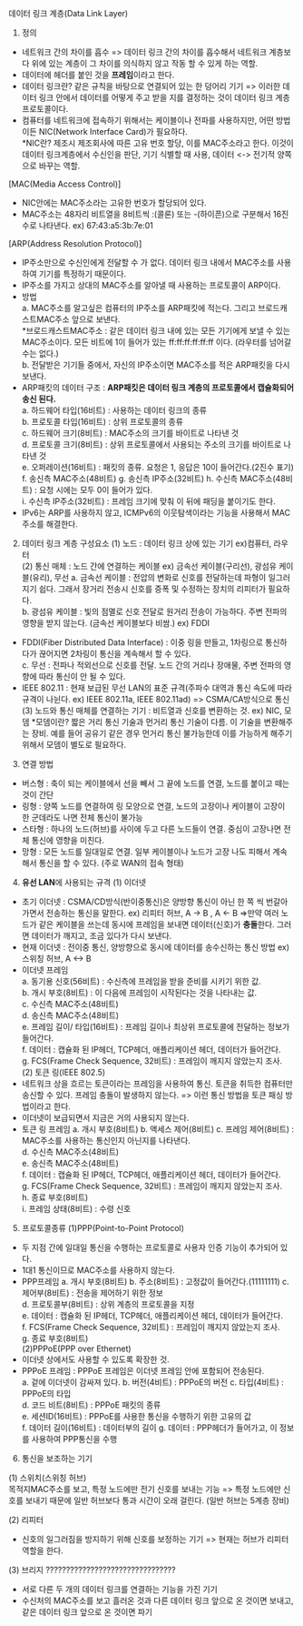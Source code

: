 데이터 링크 계층(Data Link Layer)

1. 정의

- 네트워크 간의 차이를 흡수 => 데이터 링크 간의 차이를 흡수해서 네트워크 계층보다 위에 있는 계층이 그 차이를 의식하지 않고 작동 할 수 있게 하는 역할.
- 데이터에 헤더를 붙인 것을 **프레임**이라고 한다.
- 데이터 링크란? 같은 규칙을 바탕으로 연결되어 있는 한 덩어리 기기 => 이러한 데이터 링크 안에서 데이터를 어떻게 주고 받을 지를 결정하는 것이 데이터 링크 계층 프로토콜이다.
- 컴퓨터를 네트워크에 접속하기 위해서는 케이블이나 전파를 사용하지만, 어떤 방법이든 NIC(Network Interface Card)가 필요하다.  
  \*NIC란? 제조시 제조회사에 따른 고유 번호 할당, 이를 MAC주소라고 한다. 이것이 데이터 링크계층에서 수신인을 판단, 기기 식별할 때 사용, 데이터 <-> 전기적 양쪽으로 바꾸는 역할.

[MAC(Media Access Control)]

- NIC안에는 MAC주소라는 고유한 번호가 할당되어 있다.
- MAC주소는 48자리 비트열을 8비트씩 :(콜론) 또는 -(하이픈)으로 구분해서 16진수로 나타낸다. ex) 67:43:a5:3b:7e:01

[ARP(Address Resolution Protocol)]

- IP주소만으로 수신인에게 전달할 수 가 없다. 데이터 링크 내에서 MAC주소를 사용하여 기기를 특정하기 때문이다.
- IP주소를 가지고 상대의 MAC주소를 알아낼 때 사용하는 프로토콜이 ARP이다.
- 방법  
   a. MAC주소를 알고싶은 컴퓨터의 IP주소를 ARP패킷에 적는다. 그리고 브로드캐스트MAC주소 앞으로 보낸다.  
  \*브로드캐스트MAC주소 : 같은 데이터 링크 내에 있는 모든 기기에게 보낼 수 있는 MAC주소이다. 모든 비트에 1이 들어가 있는 ff:ff:ff:ff:ff:ff 이다. (라우터를 넘어갈 수는 없다.)  
   b. 전달받은 기기들 중에서, 자신의 IP주소이면 MAC주소를 적은 ARP패킷을 다시 보낸다.
- ARP패킷의 데이터 구조 : **ARP패킷은 데이터 링크 계층의 프로토콜에서 캡슐화되어 송신 된다.**  
  a. 하드웨어 타입(16비트) : 사용하는 데이터 링크의 종류  
  b. 프로토콜 타입(16비트) : 상위 프로토콜의 종류  
  c. 하드웨어 크기(8비트) : MAC주소의 크기를 바이트로 나타낸 것  
  d. 프로토콜 크기(8비트) : 상위 프로토콜에서 사용되는 주소의 크기를 바이트로 나타낸 것  
  e. 오퍼레이션(16비트) : 패킷의 종류. 요청은 1, 응답은 10이 들어간다.(2진수 표기)  
  f. 송신측 MAC주소(48비트)
  g. 송신측 IP주소(32비트)
  h. 수신측 MAC주소(48비트) : 요청 시에는 모두 0이 들어가 있다.  
  i. 수신측 IP주소(32비트) : 프레임 크기에 맞춰 이 뒤에 패딩을 붙이기도 한다.
- IPv6는 ARP를 사용하지 않고, ICMPv6의 이웃탐색이라는 기능을 사용해서 MAC주소를 해결한다.

2. 데이터 링크 계층 구성요소
   (1) 노드 : 데이터 링크 상에 있는 기기 ex)컴퓨터, 라우터  
   (2) 통신 매체 : 노드 간에 연결하는 케이블 ex) 금속선 케이블(구리선), 광섬유 케이블(유리), 무선
   a. 금속선 케이블 : 전압의 변화로 신호를 전달하는데 파형이 일그러지기 쉽다. 그래서 장거리 전송시 신호를 증폭 및 수정하는 장치의 리피터가 필요하다.  
   b. 광섬유 케이블 : 빛의 점멸로 신호 전달로 원거리 전송이 가능하다. 주변 전파의 영향을 받지 않는다. (금속선 케이블보다 비쌈.) ex) FDDI

- FDDI(Fiber Distributed Data Interface) : 이중 링을 만들고, 1차링으로 통신하다가 끊어지면 2차링이 통신을 계속해서 할 수 있다.  
  c. 무선 : 전파나 적외선으로 신호를 전달. 노드 간의 거리나 장애물, 주변 전파의 영향에 따라 통신이 안 될 수 있다.
- IEEE 802.11 : 현재 보급된 무선 LAN의 표준 규격(주파수 대역과 통신 속도에 따라 규격이 나뉜다. ex) IEEE 802.11a, IEEE 802.11ad) => CSMA/CA방식으로 통신  
  (3) 노드와 통신 매체를 연결하는 기기 : 비트열과 신호를 변환하는 것. ex) NIC, 모뎀 \*모뎀이란? 짧은 거리 통신 기술과 먼거리 통신 기술이 다름. 이 기술을 변환해주는 장비. 예를 들어 공유기 같은 경우 먼거리 통신 불가능한데 이를 가능하게 해주기 위해서 모뎀이 별도로 필요하다.

3. 연결 방법

- 버스형 : 축이 되는 케이블에서 선을 빼서 그 끝에 노드를 연결, 노드를 붙이고 떼는 것이 간단
- 링형 : 양쪽 노드를 연결하여 링 모양으로 연결, 노드의 고장이나 케이블이 고장이 한 군데라도 나면 전체 통신이 불가능
- 스타형 : 하나의 노드(허브)를 사이에 두고 다른 노드들이 연결. 중심이 고장나면 전체 통신에 영향을 미친다.
- 망형 : 모든 노드를 일대일로 연결. 일부 케이블이나 노드가 고장 나도 피해서 계속해서 통신을 할 수 있다. (주로 WAN의 접속 형태)

4. **유선 LAN**에 사용되는 규격
   (1) 이더넷

- 초기 이더넷 : CSMA/CD방식(반이중통신)은 양방향 통신이 아닌 한 쪽 씩 번갈아가면서 전송하는 통신을 말한다. ex) 리피터 허브, A -> B , A <- B =>만약 여러 노드가 같은 케이블을 쓰는데 동시에 프레임을 보내면 데이터(신호)가 **충돌**한다. 그러면 데이터가 깨지고, 조금 있다가 다시 보낸다.
- 현재 이더넷 : 전이중 통신, 양방향으로 동시에 데이터를 송수신하는 통신 방법 ex) 스위칭 허브, A <-> B
- 이더넷 프레임  
   a. 동기용 신호(56비트) : 수신측에 프레임을 받을 준비를 시키기 위한 값.  
   b. 개시 부호(8비트) : 이 다음에 프레임이 시작된다는 것을 나타내는 값.  
   c. 수신측 MAC주소(48비트)  
   d. 송신측 MAC주소(48비트)  
   e. 프레임 길이/ 타입(16비트) : 프레임 길이나 최상위 프로토콜에 전달하는 정보가 들어간다.  
   f. 데이터 : 캡슐화 된 IP헤더, TCP헤더, 애플리케이션 헤더, 데이터가 들어간다.  
   g. FCS(Frame Check Sequence, 32비트) : 프레임이 깨지지 않았는지 조사.  
  (2) 토큰 링(IEEE 802.5)
- 네트워크 상을 흐르는 토큰이라는 프레임을 사용하여 통신. 토큰을 취득한 컴퓨터만 송신할 수 있다. 프레임 충돌이 발생하지 않는다. => 이런 통신 방법을 토큰 패싱 방법이라고 한다.
- 이더넷이 보급되면서 지금은 거의 사용되지 않는다.
- 토큰 링 프레임
  a. 개시 부호(8비트)
  b. 액세스 제어(8비트)
  c. 프레임 제어(8비트) : MAC주소를 사용하는 통신인지 아닌지를 나타낸다.  
  d. 수신측 MAC주소(48비트)  
  e. 송신측 MAC주소(48비트)  
  f. 데이터 : 캡슐화 된 IP헤더, TCP헤더, 애플리케이션 헤더, 데이터가 들어간다.  
  g. FCS(Frame Check Sequence, 32비트) : 프레임이 깨지지 않았는지 조사.  
  h. 종료 부호(8비트)  
  i. 프레임 상태(8비트) : 수령 신호

5. 프로토콜종류
   (1)PPP(Point-to-Point Protocol)

- 두 지점 간에 일대일 통신을 수행하는 프로토콜로 사용자 인증 기능이 추가되어 있다.
- 1대1 통신이므로 MAC주소를 사용하지 않는다.
- PPP프레임
  a. 개시 부호(8비트)
  b. 주소(8비트) : 고정값이 들어간다.(11111111)
  c. 제어부(8비트) : 전송을 제어하기 위한 정보  
   d. 프로토콜부(8비트) : 상위 계층의 프로토콜을 지정  
   e. 데이터 : 캡슐화 된 IP헤더, TCP헤더, 애플리케이션 헤더, 데이터가 들어간다.  
   f. FCS(Frame Check Sequence, 32비트) : 프레임이 깨지지 않았는지 조사.  
   g. 종료 부호(8비트)  
  (2)PPPoE(PPP over Ethernet)
- 이더넷 상에서도 사용할 수 있도록 확장한 것.
- PPPoE 프레임 : PPPoE 프레임은 이더넷 프레임 안에 포함되어 전송된다.  
  a. 겉에 이더넷이 감싸져 있다.
  b. 버전(4비트) : PPPoE의 버전
  c. 타입(4비트) : PPPoE의 타입  
  d. 코드 비트(8비트) : PPPoE 패킷의 종류  
  e. 세션ID(16비트) : PPPoE를 사용한 통신을 수행하기 위한 고유의 값  
  f. 데이터 길이(16비트) : 데이터부의 길이
  g. 데이터 : PPP헤더가 들어가고, 이 정보를 사용하여 PPP통신을 수행

6. 통신을 보조하는 기기

(1) 스위치(스위칭 허브)  
 목적지MAC주소를 보고, 특정 노드에만 전기 신호를 보내는 기능 => 특정 노드에만 신호를 보내기 때문에 일반 허브보다 통과 시간이 오래 걸린다. (일반 허브는 5계층 장비)

(2) 리피터

- 신호의 일그러짐을 방지하기 위해 신호를 보정하는 기기 => 현재는 허브가 리피터 역할을 한다.

(3) 브리지 ????????????????????????????????

- 서로 다른 두 개의 데이터 링크를 연결하는 기능을 가진 기기
- 수신처의 MAC주소를 보고 흘러온 것과 다른 데이터 링크 앞으로 온 것이면 보내고, 같은 데이터 링크 앞으로 온 것이면 파기
